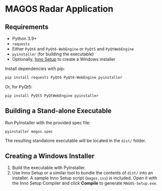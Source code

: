 # MAGOS Radar Application



## Requirements

- Python 3.9+
- `requests`
- Either `PyQt6` and `PyQt6-WebEngine` or `PyQt5` and `PyQtWebEngine`
- `pyinstaller` (for building the executable)
- Optionally, [Inno Setup](https://jrsoftware.org/isinfo.php) to create a Windows installer

Install dependencies with pip:
```bash
pip install requests PyQt6 PyQt6-WebEngine pyinstaller
```
Or, for PyQt5:
```bash
pip install PyQt5 PyQtWebEngine pyinstaller
```

## Building a Stand-alone Executable

Run PyInstaller with the provided spec file:
```bash
pyinstaller magos.spec
```
The resulting standalone executable will be located in the `dist/` folder.

## Creating a Windows Installer

1. Build the executable with PyInstaller.
2. Use Inno Setup or a similar tool to bundle the contents of `dist/` into an installer.
   A sample Inno Setup script (`magos.iss`) is included.
   Open it with the Inno Setup Compiler and click **Compile** to generate `MAGOS-Setup.exe`.


